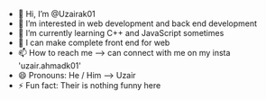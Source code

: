 - 👋 Hi, I’m @Uzairak01
- 👀 I’m interested in web development and back end development
- 🌱 I’m currently learning C++ and JavaScript sometimes
- 💞️ I can make complete front end for web
- 📫 How to reach me --> can connect with me on my insta 'uzair.ahmadk01'
- 😄 Pronouns: He / Him --> Uzair
- ⚡ Fun fact: Their is nothing funny here

<!---
Uzairak01/Uzairak01 is a ✨ special ✨ repository because its `README.md` (this file) appears on your GitHub profile.
You can click the Preview link to take a look at your changes.
--->

